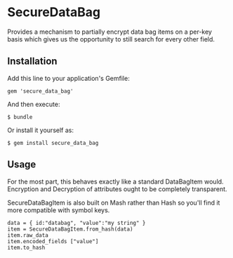 # SecureDataBag

Provides a mechanism to partially encrypt data bag items on a per-key basis which gives us the opportunity to still search for every other field.

## Installation

Add this line to your application's Gemfile:

    gem 'secure_data_bag'

And then execute:

    $ bundle

Or install it yourself as:

    $ gem install secure_data_bag

## Usage

For the most part, this behaves exactly like a standard DataBagItem would. Encryption and Decryption of attributes ought to be completely transparent.

SecureDataBagItem is also built on Mash rather than Hash so you'll find it more compatible with symbol keys. 

```
data = { id:"databag", "value":"my string" }
item = SecureDataBagItem.from_hash(data)
item.raw_data
item.encoded_fields ["value"]
item.to_hash
```

